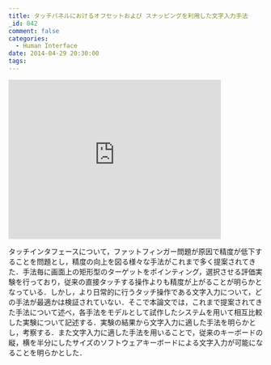 ```yaml
---
title: タッチパネルにおけるオフセットおよび スナッピングを利用した文字入力手法
_id: 842
comment: false
categories:
  - Human Interface
date: 2014-04-29 20:30:00
tags:
---
```



<iframe width="420" height="315" src="https://www.youtube.com/embed/Vn6Hkcnvfx0" frameborder="0" allowfullscreen></iframe>



タッチインタフェースについて，ファットフィンガー問題が原因で精度が低下することを問題とし，精度の向上を図る様々な手法がこれまで多く提案されてきた．手法毎に画面上の矩形型のターゲットをポインティング，選択させる評価実験を行っており，従来の直接タッチする操作よりも精度が上がることが明らかとなっている．しかし，より日常的に行うタッチ操作である文字入力について，どの手法が最適かは検証されていない．そこで本論文では，これまで提案されてきた手法について述べ，各手法をモデルとして試作したシステムを用いて相互比較した実験について記述する．実験の結果から文字入力に適した手法を明らかとし，考察する．また文字入力に適した手法を用いることで，従来のキーボードの縦，横を半分にしたサイズのソフトウェアキーボードによる文字入力が可能になることを明らかとした．
